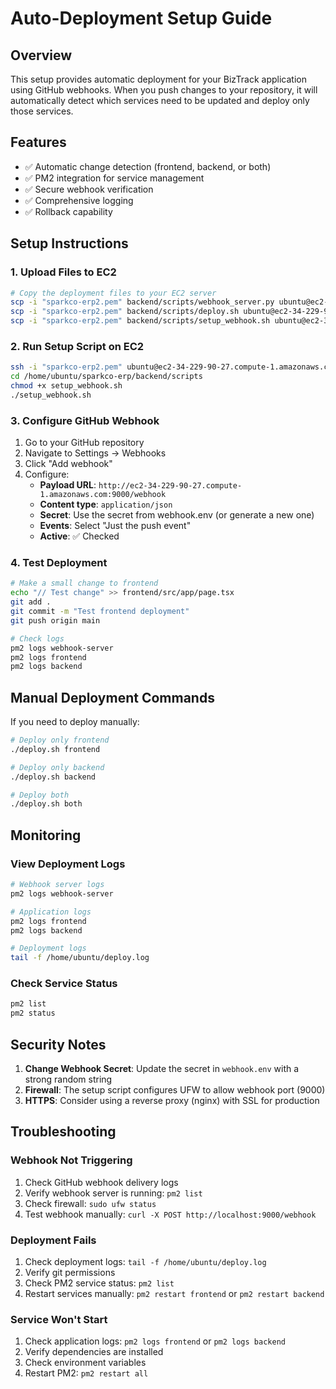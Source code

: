 # Auto-Deployment Setup Guide

## Overview
This setup provides automatic deployment for your BizTrack application using GitHub webhooks. When you push changes to your repository, it will automatically detect which services need to be updated and deploy only those services.

## Features
- ✅ Automatic change detection (frontend, backend, or both)
- ✅ PM2 integration for service management
- ✅ Secure webhook verification
- ✅ Comprehensive logging
- ✅ Rollback capability

## Setup Instructions

### 1. Upload Files to EC2
```bash
# Copy the deployment files to your EC2 server
scp -i "sparkco-erp2.pem" backend/scripts/webhook_server.py ubuntu@ec2-34-229-90-27.compute-1.amazonaws.com:/home/ubuntu/sparkco-erp/backend/scripts/
scp -i "sparkco-erp2.pem" backend/scripts/deploy.sh ubuntu@ec2-34-229-90-27.compute-1.amazonaws.com:/home/ubuntu/sparkco-erp/backend/scripts/
scp -i "sparkco-erp2.pem" backend/scripts/setup_webhook.sh ubuntu@ec2-34-229-90-27.compute-1.amazonaws.com:/home/ubuntu/sparkco-erp/backend/scripts/
```

### 2. Run Setup Script on EC2
```bash
ssh -i "sparkco-erp2.pem" ubuntu@ec2-34-229-90-27.compute-1.amazonaws.com
cd /home/ubuntu/sparkco-erp/backend/scripts
chmod +x setup_webhook.sh
./setup_webhook.sh
```

### 3. Configure GitHub Webhook

1. Go to your GitHub repository
2. Navigate to Settings → Webhooks
3. Click "Add webhook"
4. Configure:
   - **Payload URL**: `http://ec2-34-229-90-27.compute-1.amazonaws.com:9000/webhook`
   - **Content type**: `application/json`
   - **Secret**: Use the secret from webhook.env (or generate a new one)
   - **Events**: Select "Just the push event"
   - **Active**: ✅ Checked

### 4. Test Deployment
```bash
# Make a small change to frontend
echo "// Test change" >> frontend/src/app/page.tsx
git add .
git commit -m "Test frontend deployment"
git push origin main

# Check logs
pm2 logs webhook-server
pm2 logs frontend
pm2 logs backend
```

## Manual Deployment Commands

If you need to deploy manually:

```bash
# Deploy only frontend
./deploy.sh frontend

# Deploy only backend  
./deploy.sh backend

# Deploy both
./deploy.sh both
```

## Monitoring

### View Deployment Logs
```bash
# Webhook server logs
pm2 logs webhook-server

# Application logs
pm2 logs frontend
pm2 logs backend

# Deployment logs
tail -f /home/ubuntu/deploy.log
```

### Check Service Status
```bash
pm2 list
pm2 status
```

## Security Notes

1. **Change Webhook Secret**: Update the secret in `webhook.env` with a strong random string
2. **Firewall**: The setup script configures UFW to allow webhook port (9000)
3. **HTTPS**: Consider using a reverse proxy (nginx) with SSL for production

## Troubleshooting

### Webhook Not Triggering
1. Check GitHub webhook delivery logs
2. Verify webhook server is running: `pm2 list`
3. Check firewall: `sudo ufw status`
4. Test webhook manually: `curl -X POST http://localhost:9000/webhook`

### Deployment Fails
1. Check deployment logs: `tail -f /home/ubuntu/deploy.log`
2. Verify git permissions
3. Check PM2 service status: `pm2 list`
4. Restart services manually: `pm2 restart frontend` or `pm2 restart backend`

### Service Won't Start
1. Check application logs: `pm2 logs frontend` or `pm2 logs backend`
2. Verify dependencies are installed
3. Check environment variables
4. Restart PM2: `pm2 restart all`

